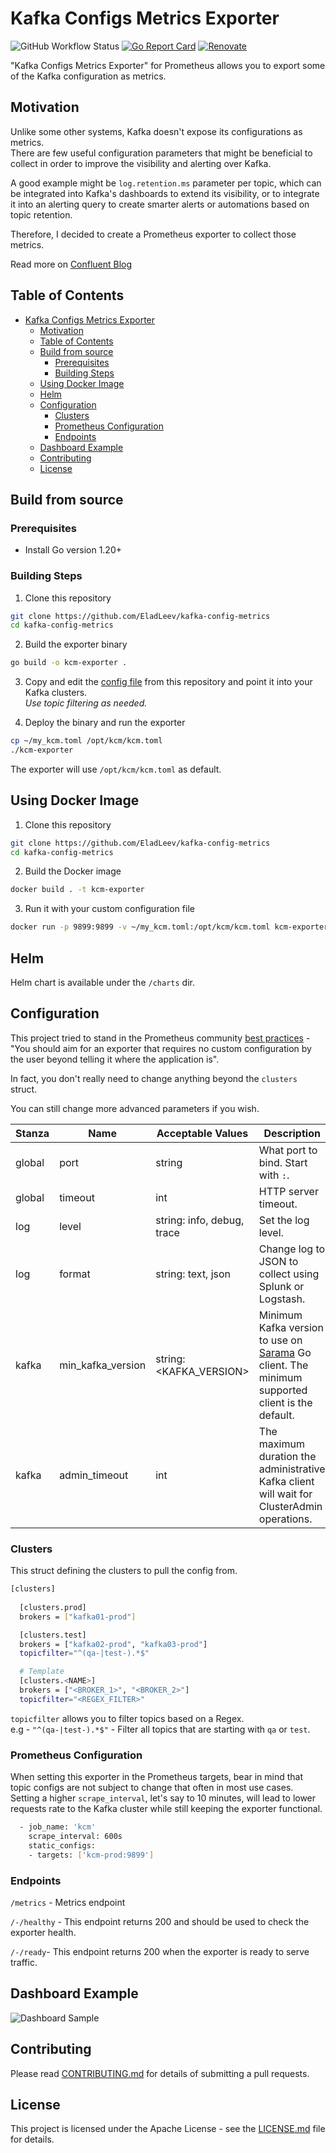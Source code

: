# Kafka Configs Metrics Exporter

![GitHub Workflow Status](https://img.shields.io/github/actions/workflow/status/EladLeev/kafka-config-metrics/release.yml?branch=master)
[![Go Report Card](https://goreportcard.com/badge/github.com/EladLeev/kafka-config-metrics)](https://goreportcard.com/report/github.com/EladLeev/kafka-config-metrics)
[![Renovate](https://img.shields.io/badge/renovate-enabled-%231A1F6C?logo=renovatebot)](https://renovatebot.com)

"Kafka Configs Metrics Exporter" for Prometheus allows you to export some of the Kafka configuration as metrics.

## Motivation

Unlike some other systems, Kafka doesn't expose its configurations as metrics.  
There are few useful configuration parameters that might be beneficial to collect in order to improve the visibility and alerting over Kafka.

A good example might be `log.retention.ms` parameter per topic, which can be integrated into Kafka's dashboards to extend its visibility, or to integrate it into an alerting query to create smarter alerts or automations based on topic retention.

Therefore, I decided to create a Prometheus exporter to collect those metrics.

Read more on [Confluent Blog](https://www.confluent.io/blog/kafka-lag-monitoring-and-metrics-at-appsflyer/)

Table of Contents
-----------------

- [Kafka Configs Metrics Exporter](#kafka-configs-metrics-exporter)
  - [Motivation](#motivation)
  - [Table of Contents](#table-of-contents)
  - [Build from source](#build-from-source)
    - [Prerequisites](#prerequisites)
    - [Building Steps](#building-steps)
  - [Using Docker Image](#using-docker-image)
  - [Helm](#helm)
  - [Configuration](#configuration)
    - [Clusters](#clusters)
    - [Prometheus Configuration](#prometheus-configuration)
    - [Endpoints](#endpoints)
  - [Dashboard Example](#dashboard-example)
  - [Contributing](#contributing)
  - [License](#license)

## Build from source

### Prerequisites

- Install Go version 1.20+

### Building Steps

1. Clone this repository


```bash
git clone https://github.com/EladLeev/kafka-config-metrics
cd kafka-config-metrics
```

2. Build the exporter binary

```bash
go build -o kcm-exporter .
```

3. Copy and edit the [config file](https://github.com/EladLeev/kafka-config-metrics/blob/master/kcm.toml) from this repository and point it into your Kafka clusters.  
_Use topic filtering as needed._

4. Deploy the binary and run the exporter

```bash
cp ~/my_kcm.toml /opt/kcm/kcm.toml
./kcm-exporter
```

The exporter will use `/opt/kcm/kcm.toml` as default.

## Using Docker Image

1. Clone this repository

```bash
git clone https://github.com/EladLeev/kafka-config-metrics
cd kafka-config-metrics
```

2. Build the Docker image

```bash
docker build . -t kcm-exporter
```

3. Run it with your custom configuration file

```bash
docker run -p 9899:9899 -v ~/my_kcm.toml:/opt/kcm/kcm.toml kcm-exporter:latest
```

## Helm

Helm chart is available under the `/charts` dir.

## Configuration

This project tried to stand in the Prometheus community [best practices](https://prometheus.io/docs/instrumenting/writing_exporters/) -  
"You should aim for an exporter that requires no custom configuration by the user beyond telling it where the application is".

In fact, you don't really need to change anything beyond the `clusters` struct.

You can still change more advanced parameters if you wish.

| Stanza | Name          | Acceptable Values                  | Description                                                              | Default     |
| ------ | ------------- | ---------------------------------- | ------------------------------------------------------------------------ | ----------- |
| global | port          | string                             | What port to bind. Start with `:`.                                       | ":9899"     |
| global | timeout       | int                                | HTTP server timeout.                                                     | 3           |
| log    | level         | string: info, debug, trace         | Set the log level.                                                       | info        |
| log    | format        | string: text, json                 | Change log to JSON to collect using Splunk or Logstash.                  | text        |
| kafka  | min_kafka_version | string: \<KAFKA_VERSION\>       | Minimum Kafka version to use on [Sarama](https://github.com/IBM/sarama) Go client. The minimum supported client is the default. | 0.11.0.0    |
| kafka  | admin_timeout | int                                | The maximum duration the administrative Kafka client will wait for ClusterAdmin operations. | 5 sec       |


### Clusters

This struct defining the clusters to pull the config from.

```bash
[clusters]
  
  [clusters.prod]
  brokers = ["kafka01-prod"]

  [clusters.test]
  brokers = ["kafka02-prod", "kafka03-prod"]
  topicfilter="^(qa-|test-).*$"

  # Template
  [clusters.<NAME>]
  brokers = ["<BROKER_1>", "<BROKER_2>"]
  topicfilter="<REGEX_FILTER>"
```

`topicfilter` allows you to filter topics based on a Regex.  
e.g - `"^(qa-|test-).*$"` - Filter all topics that are starting with `qa` or `test`.

### Prometheus Configuration

When setting this exporter in the Prometheus targets, bear in mind that topic configs are not subject to change that often in most use cases.  
Setting a higher `scrape_interval`, let's say to 10 minutes, will lead to lower requests rate to the Kafka cluster while still keeping the exporter functional.

```bash
  - job_name: 'kcm'
    scrape_interval: 600s
    static_configs:
    - targets: ['kcm-prod:9899']
```

### Endpoints

`/metrics` - Metrics endpoint

`/-/healthy` - This endpoint returns 200 and should be used to check the exporter health.

`/-/ready`- This endpoint returns 200 when the exporter is ready to serve traffic.

## Dashboard Example

![Dashboard Sample](doc/dashboard.png)

## Contributing

Please read [CONTRIBUTING.md](CONTRIBUTING.md) for details of submitting a pull requests.

## License

This project is licensed under the Apache License - see the [LICENSE.md](LICENSE.md) file for details.
